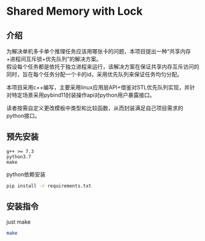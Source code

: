# Shared Memory with Lock

## 介绍

为解决单机多卡单个推理任务应该用哪张卡的问题，本项目提出一种“共享内存+进程间互斥锁+优先队列”的解决方案。  
假设每个任务都是依托于独立进程来运行，该解决方案在保证共享内存互斥访问的同时，旨在每个任务分配一个卡的id，采用优先队列来保证任务均匀分配。

本项目采用c++编写，主要采用linux应用层API+借鉴对STL优先队列实现，并针对特定场景采用pybind11封装操作api对python用户暴露接口。

读者按需自定义更改模板中类型和比较函数，从而封装满足自己项目需求的python接口。

## 预先安装

```
g++ >= 7.3
python3.7
make
```

python依赖安装
```bash
pip install -r requirements.txt
```

## 安装指令

just make  

```bash
make
```
